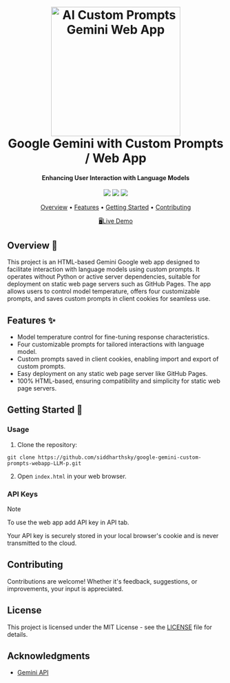 <h1 align="center">
  <br>
  <a href="https://github.com/siddharthsky/google-gemini-custom-prompts-webapp-LLM-p"><img src="https://i.imgur.com/d7yKYKD.png" alt="AI Custom Prompts Gemini Web App" width="300" ></a>
  <br>
   Google Gemini with Custom Prompts / Web App
  <br>
</h1>

<h4 align="center">Enhancing User Interaction with Language Models</h4>

<p align="center">
  <a href="https://github.com/siddharthsky/google-gemini-custom-prompts-webapp-LLM-p/issues"><img src="https://img.shields.io/github/issues/siddharthsky/google-gemini-custom-prompts-webapp-LLM-p"></a> 
  <a href="https://github.com/siddharthsky/google-gemini-custom-prompts-webapp-LLM-p/stargazers"><img src="https://img.shields.io/github/stars/siddharthsky/google-gemini-custom-prompts-webapp-LLM-p"></a>
  <a href="https://github.com/siddharthsky/google-gemini-custom-prompts-webapp-LLM-p/blob/main/LICENSE">
    <img src="https://img.shields.io/badge/License-MIT-blue.svg">
  </a>
</p>

<p align="center">
  <a href="#overview-">Overview</a> •
  <a href="#features-">Features</a> •
  <a href="#getting-started-">Getting Started</a> •
  <a href="#contributing">Contributing</a> 
</p>

<p align="center">
  <a href="https://siddharthsky.github.io/google-gemini-custom-prompts-webapp-LLM-p/">🖥️Live Demo</a>
</p>


## Overview 📝

This project is an HTML-based Gemini Google web app designed to facilitate interaction with language models using custom prompts. It operates without Python or active server dependencies, suitable for deployment on static web page servers such as GitHub Pages. The app allows users to control model temperature, offers four customizable prompts, and saves custom prompts in client cookies for seamless use.

## Features ✨

- Model temperature control for fine-tuning response characteristics.
- Four customizable prompts for tailored interactions with language model.
- Custom prompts saved in client cookies, enabling import and export of custom prompts.
- Easy deployment on any static web page server like GitHub Pages.
- 100% HTML-based, ensuring compatibility and simplicity for static web page servers.

## Getting Started 🚀

### Usage

1. Clone the repository:
```
git clone https://github.com/siddharthsky/google-gemini-custom-prompts-webapp-LLM-p.git
```
2.  Open `index.html` in your web browser.


### API Keys

> [!NOTE]  
> To use the web app add API key in API tab.
> 
> Your API key is securely stored in your local browser's cookie and is never transmitted to the cloud.


## Contributing

Contributions are welcome! Whether it's feedback, suggestions, or improvements, your input is appreciated.

## License

This project is licensed under the MIT License - see the [LICENSE](LICENSE) file for details.

## Acknowledgments

- [Gemini API](https://ai.google.dev/)

